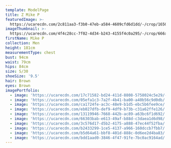 ```yaml
---
template: ModelPage
title: Z Mike P
featuredImage: >-
  https://ucarecdn.com/2c811aa3-f3b0-47eb-a584-4609cfd6d1dd/-/crop/1650x880/0,0/-/preview/
imageThumbnail: >-
  https://ucarecdn.com/4f4c28cc-7f02-4d34-b243-4155f4c0a295/-/crop/666x958/5,0/-/preview/
firstName: Mike P
collection: Men
height: 181cm
measurementType: chest
bust: 94cm
waist: 79cm
hips: 84cm
size: S/30
shoeSize: '9.5'
hair: Brown
eyes: Brown
imagePortfolio:
  - image: 'https://ucarecdn.com/17c71582-bd24-411d-8808-5758024c5e29/-/preview/'
  - image: 'https://ucarecdn.com/05efa1c3-7a2f-4b41-ba00-a40b56c9d0db/'
  - image: 'https://ucarecdn.com/ca1724fe-ac3c-48e9-b1d5-ebc5b6fee9ce/'
  - image: 'https://ucarecdn.com/eb027dfb-def9-4df9-b73b-c31a62ffe126/'
  - image: 'https://ucarecdn.com/13119946-7668-442b-ac89-a63bc6f1d692/'
  - image: 'https://ucarecdn.com/66303bab-e613-49af-b88d-c3daea1d6d98/'
  - image: 'https://ucarecdn.com/3c576d17-d5b2-4175-a888-47ec44f52fba/'
  - image: 'https://ucarecdn.com/b2433299-1ce5-4137-a966-160dccb7fbb7/'
  - image: 'https://ucarecdn.com/b5d64a61-bbf8-401d-888c-0d6ee2d4ba83/'
  - image: 'https://ucarecdn.com/bdd1aad0-3846-4f47-91fe-7bc0ac9164ad/'
---
```


